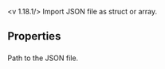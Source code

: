 <v 1.18.1/>
Import JSON file as struct or array.

## Properties

### <junc path>
Path to the JSON file.